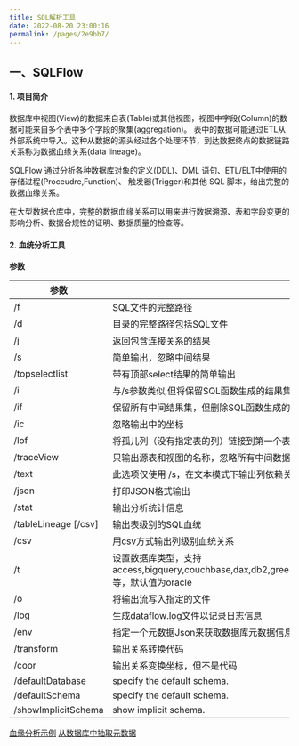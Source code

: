 ```yaml
---
title: SQL解析工具
date: 2022-08-20 23:00:16
permalink: /pages/2e9bb7/
---
```


## 一、SQLFlow

#### 1. 项目简介

数据库中视图(View)的数据来自表(Table)或其他视图，视图中字段(Column)的数据可能来自多个表中多个字段的聚集(aggregation)。 表中的数据可能通过ETL从外部系统中导入。这种从数据的源头经过各个处理环节，到达数据终点的数据链路关系称为数据血缘关系(data lineage)。

SQLFlow 通过分析各种数据库对象的定义(DDL)、DML 语句、ETL/ELT中使用的存储过程(Proceudre,Function)、 触发器(Trigger)和其他 SQL 脚本，给出完整的数据血缘关系。

在大型数据仓库中，完整的数据血缘关系可以用来进行数据溯源、表和字段变更的影响分析、数据合规性的证明、数据质量的检查等。

#### 2. 血统分析工具

**参数**

| 参数                 | 描述                                                                                                                                                                                                                                    |
| -------------------- | --------------------------------------------------------------------------------------------------------------------------------------------------------------------------------------------------------------------------------------- |
| /f                   | SQL文件的完整路径                                                                                                                                                                                                                       |
| /d                   | 目录的完整路径包括SQL文件                                                                                                                                                                                                               |
| /j                   | 返回包含连接关系的结果                                                                                                                                                                                                                  |
| /s                   | 简单输出，忽略中间结果                                                                                                                                                                                                                  |
| /topselectlist       | 带有顶部select结果的简单输出                                                                                                                                                                                                            |
| /i                   | 与/s参数类似,但将保留SQL函数生成的结果集                                                                                                                                                                                                |
| /if                  | 保留所有中间结果集，但删除SQL函数生成的结果集                                                                                                                                                                                           |
| /ic                  | 忽略输出中的坐标                                                                                                                                                                                                                        |
| /lof                 | 将孤儿列（没有指定表的列）链接到第一个表                                                                                                                                                                                                |
| /traceView           | 只输出源表和视图的名称，忽略所有中间数据                                                                                                                                                                                                |
| /text                | 此选项仅使用 /s，在文本模式下输出列依赖关系                                                                                                                                                                                             |
| /json                | 打印JSON格式输出                                                                                                                                                                                                                        |
| /stat                | 输出分析统计信息                                                                                                                                                                                                                        |
| /tableLineage [/csv] | 输出表级别的SQL血统                                                                                                                                                                                                                     |
| /csv                 | 用csv方式输出列级别血统关系                                                                                                                                                                                                             |
| /t                   | 设置数据库类型，支持 access,bigquery,couchbase,dax,db2,greenplum,hana,hive,impala,informix,mdx,mssql,sqlserver,mysql,netezza,odbc,openedge,oracle,postgresql,postgres,redshift,snowflake,sybase,teradata,soql,vertica等，默认值为oracle |
| /o                   | 将输出流写入指定的文件                                                                                                                                                                                                                  |
| /log                 | 生成dataflow.log文件以记录日志信息                                                                                                                                                                                                      |
| /env                 | 指定一个元数据Json来获取数据库元数据信息                                                                                                                                                                                                |
| /transform           | 输出关系转换代码                                                                                                                                                                                                                        |
| /coor                | 输出关系变换坐标，但不是代码                                                                                                                                                                                                            |
| /defaultDatabase     | specify the default schema.                                                                                                                                                                                                             |
| /defaultSchema       | specify the default schema.                                                                                                                                                                                                             |
| /showImplicitSchema  | show implicit schema.                                                                                                                                                                                                                   |

[血缘分析示例](https://github.com/sqlparser/gsp_demo_java/blob/master/src/main/java/demos/dlineage/readme.md)
[从数据库中抽取元数据](https://github.com/sqlparser/sqlflow_public/releases)
